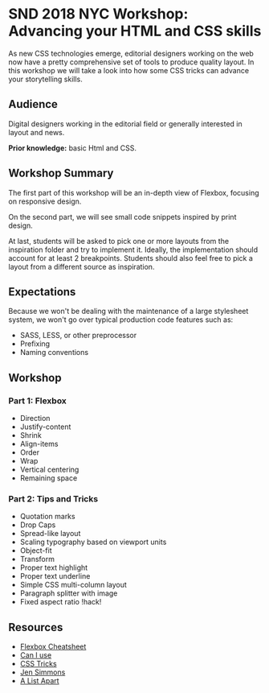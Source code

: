 # SND 2018 NYC Workshop: Advancing your HTML and CSS skills

As new CSS technologies emerge, editorial designers working on the web now have a pretty comprehensive set of tools to produce quality layout. In this workshop we will take a look into how some CSS tricks can advance your storytelling skills.

## Audience
Digital designers working in the editorial field or generally interested in layout and news.

**Prior knowledge:** basic Html and CSS.

## Workshop Summary

The first part of this workshop will be an in-depth view of Flexbox, focusing on responsive design.

On the second part, we will see small code snippets inspired by print design.

At last, students will be asked to pick one or more layouts from the inspiration folder and try to implement it. Ideally, the implementation should account for at least 2 breakpoints. Students should also feel free to pick a layout from a different source as inspiration.

## Expectations

Because we won't be dealing with the maintenance of a large stylesheet system, we won't go over typical production code features such as:

* SASS, LESS, or other preprocessor
* Prefixing
* Naming conventions

## Workshop

### Part 1: Flexbox

* Direction
* Justify-content
* Shrink
* Align-items
* Order
* Wrap
* Vertical centering
* Remaining space

### Part 2: Tips and Tricks

* Quotation marks
* Drop Caps
* Spread-like layout
* Scaling typography based on viewport units
* Object-fit
* Transform
* Proper text highlight
* Proper text underline
* Simple CSS multi-column layout
* Paragraph splitter with image
* Fixed aspect ratio !hack!

## Resources

* [Flexbox Cheatsheet](https://yoksel.github.io/flex-cheatsheet/)
* [Can I use](https://caniuse.com/)
* [CSS Tricks](https://css-tricks.com/)
* [Jen Simmons](http://jensimmons.com/)
* [A List Apart](http://alistapart.com/)